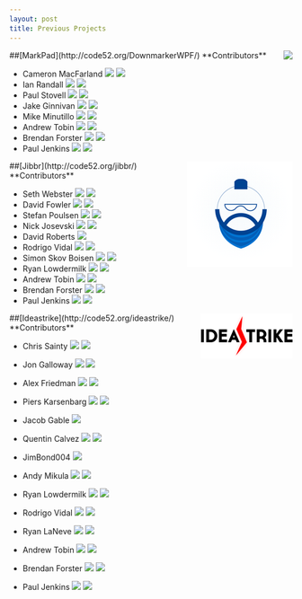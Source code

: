 ```yaml
---
layout: post
title: Previous Projects
---
```

<img style="float:right;" src="http://code52.org/DownmarkerWPF/icon.png" />
##[MarkPad](http://code52.org/DownmarkerWPF/)  
**Contributors**  

* Cameron MacFarland [![][1]](http://twitter.com/distantcam) [![][2]](http://github.com/distantcam)
* Ian Randall  [![][1]](http://twitter.com/KiwiPom) [![][2]](http://github.com/IanRandall)
* Paul Stovell  [![][1]](http://twitter.com/paulstovell) [![][2]](http://github.com/paulstovell)
* Jake Ginnivan [![][1]](http://twitter.com/JakeGinnivan) [![][2]](http://github.com/JakeGinnivan)
* Mike Minutillo [![][1]](http://twitter.com/wolfbyte) [![][2]](http://github.com/wolfbyte)
* Andrew Tobin [![][1]](http://twitter.com/tobin) [![][2]](http://github.com/andrewtobin)
* Brendan Forster [![][1]](http://twitter.com/shiftkey) [![][2]](http://github.com/shiftkey)
* Paul Jenkins [![][1]](http://twitter.com/aeoth) [![][2]](http://github.com/aeoth)

<img style="float:right;" src="/img/jibbr_logo_small.png" />
##[Jibbr](http://code52.org/jibbr/)  
**Contributors**  

* Seth Webster [![][1]](http://twitter.com/tobin) [![][2]](http://github.com/andrewtobin)
* David Fowler [![][1]](http://twitter.com/davidfowl) [![][2]](http://github.com/davidfowl)
* Stefan Poulsen [![][1]](http://twitter.com/cyberzeddk) [![][2]](http://github.com/cyberzed)
* Nick Josevski [![][1]](http://twitter.com/nickjosevski) [![][2]](http://github.com/nickjosevski)
* David Roberts [![][2]](http://github.com/davidroberts63)
* Rodrigo Vidal [![][1]](http://twitter.com/rodrigovidal) [![][2]](http://github.com/rodrigovidal)
* Simon Skov Boisen [![][1]](http://twitter.com/ssboisen) [![][2]](http://github.com/ssboisen)
* Ryan Lowdermilk [![][1]](http://twitter.com/ryanlowdermilk) [![][2]](http://github.com/ryanlowdermilk)
* Andrew Tobin [![][1]](http://twitter.com/tobin) [![][2]](http://github.com/andrewtobin)
* Brendan Forster [![][1]](http://twitter.com/shiftkey) [![][2]](http://github.com/shiftkey)
* Paul Jenkins [![][1]](http://twitter.com/aeoth) [![][2]](http://github.com/aeoth)

<img style="float:right;" src="/img/ideastrike_logo_small.png" />
##[Ideastrike](http://code52.org/ideastrike/)  
**Contributors**  

* Chris Sainty [![][1]](http://twitter.com/csainty) [![][2]](http://github.com/csainty)
* Jon Galloway [![][1]](http://twitter.com/jongalloway) [![][2]](http://github.com/jongalloway)
* Alex Friedman [![][1]](http://twitter.com/brooklynDev) [![][2]](http://github.com/brooklynDev)
* Piers Karsenbarg [![][1]](http://twitter.com/pierskarsenbarg) [![][2]](http://github.com/pierskarsenbarg)
* Jacob Gable [![][2]](http://github.com/jgable)
* Quentin Calvez [![][1]](http://twitter.com/quentez ) [![][2]](http://github.com/quentez)
* JimBond004 [![][2]](http://github.com/JimBond004)
* Andy Mikula [![][1]](http://twitter.com/andymikula) [![][2]](http://github.com/andy-j)
* Ryan Lowdermilk [![][1]](http://twitter.com/ryanlowdermilk) [![][2]](http://github.com/ryanlowdermilk)
* Rodrigo Vidal [![][1]](http://twitter.com/rodrigovidal) [![][2]](http://github.com/rodrigovidal)
* Ryan LaNeve [![][1]](http://twitter.com/rlaneve) [![][2]](http://github.com/rlaneve)
* Andrew Tobin [![][1]](http://twitter.com/tobin) [![][2]](http://github.com/andrewtobin)
* Brendan Forster [![][1]](http://twitter.com/shiftkey) [![][2]](http://github.com/shiftkey)
* Paul Jenkins [![][1]](http://twitter.com/aeoth) [![][2]](http://github.com/aeoth)

  [1]: /img/twitter-2.png
  [2]: /img/github.png